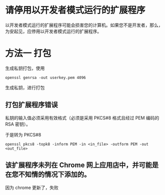 # 请停用以开发者模式运行的扩展程序

以开发者模式运行的扩展程序可能会损害您的计算机。如果您不是开发者，那么，为安起见，应停用以开发者模式运行的扩展程序。


# 方法一 打包
生成私钥打包，使用

    openssl genrsa -out userkey.pem 4096
    
生成私钥，进行打包

## 打包扩展程序错误
私钥的输入值必须采用有效格式（必须是采用 PKCS#8 格式且经过 PEM 编码的 RSA 密钥）。

于是转为 PKCS#8

    openssl pkcs8 -topk8 -inform PEM -in <in_file> -outform PEM -out <out_file>

## 该扩展程序未列在 Chrome 网上应用店中，并可能是在您不知情的情况下添加的。
因为 chrome 更新了，失败